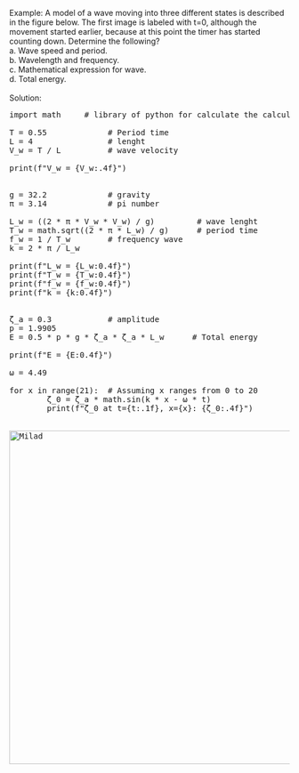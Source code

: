 Example: A model of a wave moving into three different states is described in the figure below. 
         The first image is labeled with t=0, although the movement started earlier, because at 
         this point the timer has started counting down. Determine the following? <br />
a. Wave speed and period. <br />
b. Wavelength and frequency. <br />
c. Mathematical expression for wave. <br />
d. Total energy. <br />
<br />
Solution: 
    
<pre>import math     # library of python for calculate the calculation of below <br />
T = 0.55             # Period time 
L = 4                # lenght 
V_w = T / L          # wave velocity <br />
print(f"V_w = {V_w:.4f}") 
<br />
g = 32.2             # gravity 
π = 3.14             # pi number <br />
L_w = ((2 * π * V_w * V_w) / g)         # wave lenght 
T_w = math.sqrt((2 * π * L_w) / g)      # period time 
f_w = 1 / T_w        # frequency wave 
k = 2 * π / L_w <br />
print(f"L_w = {L_w:0.4f}") 
print(f"T_w = {T_w:0.4f}") 
print(f"f_w = {f_w:0.4f}") 
print(f"k = {k:0.4f}") 
<br />
ζ_a = 0.3            # amplitude 
p = 1.9905
E = 0.5 * p * g * ζ_a * ζ_a * L_w      # Total energy <br />
print(f"E = {E:0.4f}")

ω = 4.49 

for x in range(21):  # Assuming x ranges from 0 to 20 
        ζ_0 = ζ_a * math.sin(k * x - ω * t) 
        print(f"ζ_0 at t={t:.1f}, x={x}: {ζ_0:.4f}") <br />

<image align="center" alt="Milad" width = "600" src="http://up44.ir/previews/22c49fce44f1ef0d0da2aa19955575bc.jpg"> 
